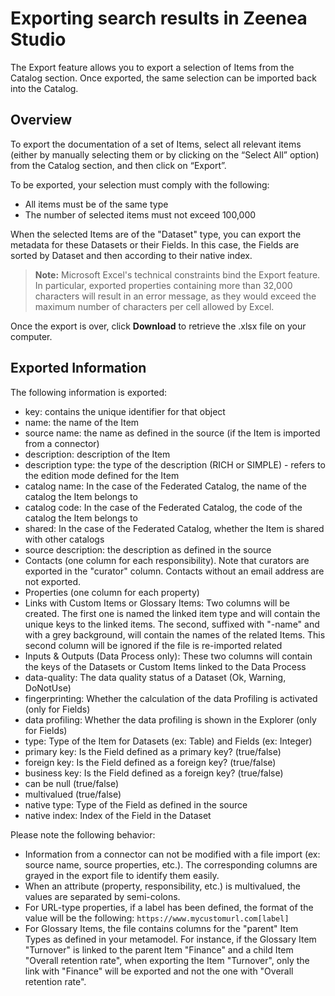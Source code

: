 # Exporting search results in Zeenea Studio

The Export feature allows you to export a selection of Items from the Catalog section. Once exported, the same selection can be imported back into the Catalog.  

## Overview

To export the documentation of a set of Items, select all relevant items (either by manually selecting them or by clicking on the “Select All” option) from the Catalog section, and then click on “Export”.

To be exported, your selection must comply with the following: 

* All items must be of the same type
* The number of selected items must not exceed 100,000

When the selected Items are of the "Dataset" type, you can export the metadata for these Datasets or their Fields. In this case, the Fields are sorted by Dataset and then according to their native index.

> **Note:** Microsoft Excel's technical constraints bind the Export feature. In particular, exported properties containing more than 32,000 characters will result in an error message, as they would exceed the maximum number of characters per cell allowed by Excel. 

Once the export is over, click **Download** to retrieve the .xlsx file on your computer. 

## Exported Information 

The following information is exported: 

* key: contains the unique identifier for that object
* name: the name of the Item
* source name: the name as defined in the source (if the Item is imported from a connector)
* description: description of the Item
* description type: the type of the description (RICH or SIMPLE) - refers to the edition mode defined for the Item
* catalog name: In the case of the Federated Catalog, the name of the catalog the Item belongs to
* catalog code: In the case of the Federated Catalog, the code of the catalog the Item belongs to
* shared: In the case of the Federated Catalog, whether the Item is shared with other catalogs
* source description: the description as defined in the source
* Contacts (one column for each responsibility). Note that curators are exported in the "curator" column. Contacts without an email address are not exported.
* Properties (one column for each property)
* Links with Custom Items or Glossary Items: Two columns will be created. The first one is named the linked item type and will contain the unique keys to the linked items. The second, suffixed with "-name" and with a grey background, will contain the names of the related Items. This second column will be ignored if the file is re-imported related
* Inputs & Outputs (Data Process only): These two columns will contain the keys of the Datasets or Custom Items linked to the Data Process
* data-quality: The data quality status of a Dataset (Ok, Warning, DoNotUse)
* fingerprinting: Whether the calculation of the data Profiling is activated (only for Fields)
* data profiling:  Whether the data profiling is shown in the Explorer (only for Fields)
* type: Type of the Item for Datasets (ex: Table) and Fields (ex: Integer)
* primary key: Is the Field defined as a primary key? (true/false)
* foreign key: Is the Field defined as a foreign key? (true/false)
* business key: Is the Field defined as a foreign key? (true/false)
* can be null (true/false)
* multivalued (true/false)
* native type: Type of the Field as defined in the source
* native index: Index of the Field in the Dataset

Please note the following behavior:

* Information from a connector can not be modified with a file import (ex: source name, source properties, etc.). The corresponding columns are grayed in the export file to identify them easily.
* When an attribute (property, responsibility, etc.) is multivalued, the values are separated by semi-colons.
* For URL-type properties, if a label has been defined, the format of the value will be the following: `https://www.mycustomurl.com[label]`
* For Glossary Items, the file contains columns for the "parent" Item Types as defined in your metamodel. For instance, if the Glossary Item "Turnover" is linked to the parent Item "Finance" and a child Item "Overall retention rate", when exporting the Item "Turnover", only the link with "Finance" will be exported and not the one with "Overall retention rate".